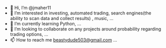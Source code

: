 - 👋 Hi, I’m @jmaher11
- 👀 I’m interested in investing, automated trading, search engines(the ability to scan data and collect results) , music, ...
- 🌱 I’m currently learning Python, ...
- 💞️ I’m looking to collaborate on any projects around probability regarding trading options, ...
- 📫 How to reach me beastydude503@gmail.com ...

<!---
jmaher11/jmaher11 is a ✨ special ✨ repository because its `README.md` (this file) appears on your GitHub profile.
You can click the Preview link to take a look at your changes.
--->
